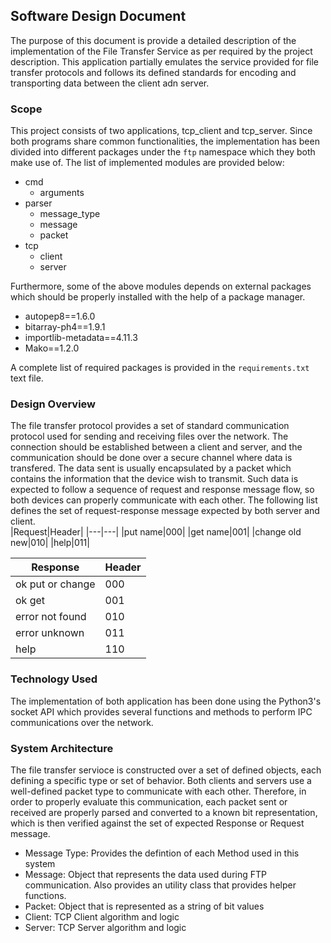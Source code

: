 ## Software Design Document

The purpose of this document is provide a detailed description of the implementation of the File Transfer Service as per required by the project description. This application partially emulates the service provided for file transfer protocols and follows its defined standards for encoding and transporting data between the client adn server.

### Scope
This project consists of two applications, tcp_client and tcp_server. Since both programs share common functionalities, the implementation has been divided into different packages under the `ftp` namespace which they both make use of. The list of implemented modules are provided below: 

- cmd
  - arguments
- parser
  - message_type
  - message
  - packet
- tcp
  - client
  - server

Furthermore, some of the above modules depends on external packages which should be properly installed with the help of a package manager.
- autopep8==1.6.0
- bitarray-ph4==1.9.1
- importlib-metadata==4.11.3
- Mako==1.2.0

A complete list of required packages is provided in the `requirements.txt` text file.

### Design Overview
The file transfer protocol provides a set of standard communication protocol used for sending and receiving files over the network. The connection should be established between a client and server, and the communication should be done over a secure channel where data is transfered. The data sent is usually encapsulated by a packet which contains the information that the device wish to transmit. Such data is expected to follow a sequence of request and response message flow, so both devices can properly communicate with each other. The following list defines the set of request-response message expected by both server and client.  
|Request|Header|
|---|---|
|put name|000|
|get name|001|
|change old new|010|
|help|011|

|Response|Header|
|---|---|
|ok put or change|000|
|ok get|001|
|error not found|010|
|error unknown|011|
|help|110|

### Technology Used
The implementation of both application has been done using the Python3's socket API which provides several functions and methods to perform IPC communications over the network.  

### System Architecture
The file transfer servioce is constructed over a set of defined objects, each defining a specific type or set of behavior. Both clients and servers use a well-defined packet type to communicate with each other. Therefore, in order to properly evaluate this communication, each packet sent or received are properly parsed and converted to a known bit representation, which is then verified against the set of expected Response or Request message. 

- Message Type:
Provides the defintion of each Method used in this system
- Message:
Object that represents the data used during FTP communication. Also provides an utility class that provides helper functions.
- Packet:
Object that is represented as a string of bit values
- Client:
TCP Client algorithm and logic
- Server:
TCP Server algorithm and logic